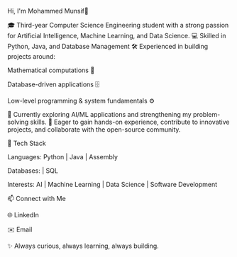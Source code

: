 Hi, I'm Mohammed Munsif🦅

🎓 Third-year Computer Science Engineering student with a strong passion for Artificial Intelligence, Machine Learning, and Data Science.
💻 Skilled in Python, Java,  and Database Management 
🛠️ Experienced in building projects around:

Mathematical computations 🧮

Database-driven applications 🗄️

Low-level programming & system fundamentals ⚙️

🌱 Currently exploring AI/ML applications and strengthening my problem-solving skills.
🚀 Eager to gain hands-on experience, contribute to innovative projects, and collaborate with the open-source community.

🔧 Tech Stack

Languages: Python | Java | Assembly

Databases: | SQL

Interests: AI | Machine Learning | Data Science | Software Development

📫 Connect with Me

🌐 LinkedIn

✉️ Email

✨ Always curious, always learning, always building.
